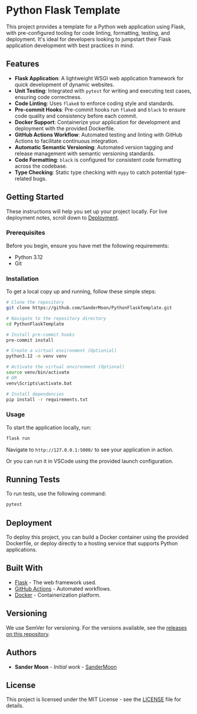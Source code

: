 # Python Flask Template

This project provides a template for a Python web application using Flask, with pre-configured tooling for code linting, formatting, testing, and deployment. It's ideal for developers looking to jumpstart their Flask application development with best practices in mind.

## Features

- **Flask Application**: A lightweight WSGI web application framework for quick development of dynamic websites.
- **Unit Testing**: Integrated with `pytest` for writing and executing test cases, ensuring code correctness.
- **Code Linting**: Uses `flake8` to enforce coding style and standards.
- **Pre-commit Hooks**: Pre-commit hooks run `flake8` and `black` to ensure code quality and consistency before each commit.
- **Docker Support**: Containerize your application for development and deployment with the provided Dockerfile.
- **GitHub Actions Workflow**: Automated testing and linting with GitHub Actions to facilitate continuous integration.
- **Automatic Semantic Versioning**: Automated version tagging and release management with semantic versioning standards.
- **Code Formatting**: `black` is configured for consistent code formatting across the codebase.
- **Type Checking**: Static type checking with `mypy` to catch potential type-related bugs.

## Getting Started

These instructions will help you set up your project locally. For live deployment notes, scroll down to [Deployment](#deployment).

### Prerequisites

Before you begin, ensure you have met the following requirements:

- Python 3.12
- Git

### Installation

To get a local copy up and running, follow these simple steps:

```bash
# Clone the repository
git clone https://github.com/SanderMoon/PythonFlaskTemplate.git
```
```bash
# Navigate to the repository directory
cd PythonFlaskTemplate
```
```bash
# Install pre-commit hooks
pre-commit install
```
```bash
# Create a virtual environment (Optionial)
python3.12 -m venv venv
```
```bash
# Activate the virtual environment (Optional)   
source venv/bin/activate
# OR
venv\Scripts\activate.bat
```
```bash
# Install dependencies
pip install -r requirements.txt
```

### Usage

To start the application locally, run:

```bash
flask run
```

Navigate to `http://127.0.0.1:5000/` to see your application in action.

Or you can run it in VSCode using the provided launch configuration.

## Running Tests

To run tests, use the following command:

```bash
pytest
```

## Deployment

To deploy this project, you can build a Docker container using the provided Dockerfile, or deploy directly to a hosting service that supports Python applications.

## Built With

- [Flask](https://flask.palletsprojects.com/) - The web framework used.
- [GitHub Actions](https://github.com/features/actions) - Automated workflows.
- [Docker](https://www.docker.com/) - Containerization platform.

## Versioning

We use SemVer for versioning. For the versions available, see the [releases on this repository](https://github.com/SanderMoon/PythonFlaskTemplate/releases).

## Authors

- **Sander Moon** - *Initial work* - [SanderMoon](https://github.com/SanderMoon)

## License

This project is licensed under the MIT License - see the [LICENSE](LICENSE) file for details.
